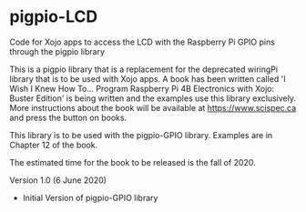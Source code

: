 # pigpio-LCD
Code for Xojo apps to access the LCD with the Raspberry Pi GPIO pins through the pigpio library

This is a pigpio library that is a replacement for the deprecated wiringPi library that
is to be used with Xojo apps. A book has been written called 'I Wish I Knew How To...
Program Raspberry Pi 4B Electronics with Xojo: Buster Edition' is being written and the 
examples use this library exclusively. More instructions about the book will be available
at https://www.scispec.ca and press the button on books. 

This library is to be used with the pigpio-GPIO library. Examples are in Chapter 12 of the book.

The estimated time for the book to be released is the fall of 2020. 

Version 1.0 (6 June 2020)
- Initial Version of pigpio-GPIO library
